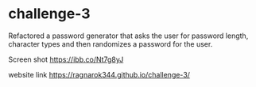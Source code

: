 # challenge-3

Refactored a password generator that asks the user for password length, character types and then randomizes a password for the user.

Screen shot <img>https://ibb.co/Nt7g8yJ</img>

website link https://ragnarok344.github.io/challenge-3/
